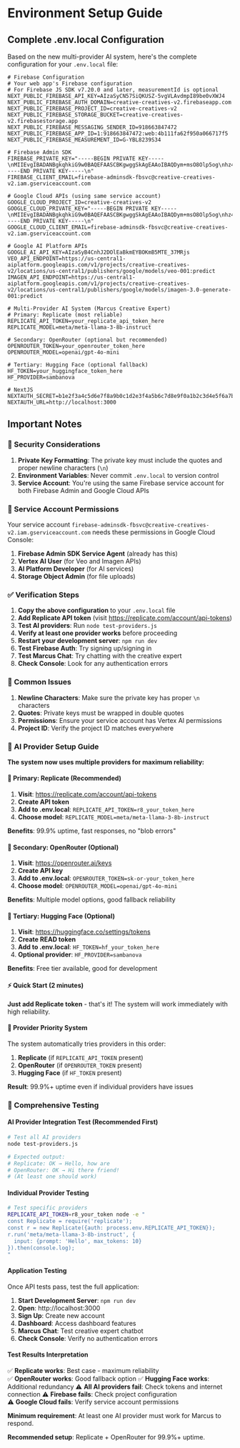 # Environment Setup Guide

## Complete .env.local Configuration

Based on the new multi-provider AI system, here's the complete configuration for your `.env.local` file:

```env
# Firebase Configuration
# Your web app's Firebase configuration
# For Firebase JS SDK v7.20.0 and later, measurementId is optional
NEXT_PUBLIC_FIREBASE_API_KEY=AIzaSyCN57SiQKUSZ-5vgVLAvdmpI89be0vXWJ4
NEXT_PUBLIC_FIREBASE_AUTH_DOMAIN=creative-creatives-v2.firebaseapp.com
NEXT_PUBLIC_FIREBASE_PROJECT_ID=creative-creatives-v2
NEXT_PUBLIC_FIREBASE_STORAGE_BUCKET=creative-creatives-v2.firebasestorage.app
NEXT_PUBLIC_FIREBASE_MESSAGING_SENDER_ID=918663847472
NEXT_PUBLIC_FIREBASE_APP_ID=1:918663847472:web:4b111fa62f950a066717f5
NEXT_PUBLIC_FIREBASE_MEASUREMENT_ID=G-YBL8239S34

# Firebase Admin SDK
FIREBASE_PRIVATE_KEY="-----BEGIN PRIVATE KEY-----\nMIIEvgIBADANBgkqhkiG9w0BAQEFAASCBKgwggSkAgEAAoIBAQDym+msO8Olp5og\nhz4876/KImjmzn7KMNxbqW/5NCDPwDSodpRv24juwJvGdHiErx5RaUJtDKtb1S1E\nld9iyoarjDNb/70SjFtR3GP8+qHZdEiIIjR+eUrIVx92FVQNBlJm2vZjeGdcHvr3\nGv2C1HjlSDzjjMbdSZ+dkpAoD4R4Nd0mPb/W7ATHFK5cRKfz66hHrrByi7JzeHRP\nmLSv5FBmEzt+37XpqdHbuRZuQi2F9W0YWdjpnBsuOeNU2Lc/urh+shHv4854EO7s\n3ZSCEXADM2ilRI2uhrKUJYAPM9nd6c/uzbhGOrQigX8iNypr4SzSUE12WqlsFz4D\nIe6TUTnFAgMBAAECggEAWueh2KfyKMWSwmJ6pyGWiFJ5ZRZ1urQxNWVZMBLgwod+\nE6uO9hTYC8H+/I8Sw4DMhuu+eJb5NGk904em0uEZMflQG0ZJpcQSyasfiiCteYoR\nTXUnn0Y6h7PhdYELY+/8+05LaT0p2YJAPkwONrH/dMYrDoZm027tUIEk4+XgmJu3\naWmapf+PWe9KPIP4/ReooMBx7KxvQADFkT3RcOE3OmuuAkg2pqX5ar/zzgT4oARb\np6q/IJFmKASh4AacfiJ0unepC9T+0IkAomaHxue3O2Z6sYXjCfNWY/1K9c5VqrhO\nzmLAkn+bSr4zg6/z3x0WzbVLbc35roq6jLGhUsh55wKBgQD+xceh506sPgek2b1O\nhDdGhhXuUUie/N8dKLRuKavDiUPf0wbW8r08ZyMEeLMDD7rdxKLRQ0QMUlQxkMzH\nJ34RtRCywDLnCnE3K+IRp0inyRzSmTokePbyBJFb+VIP0rf5w+DoLYOuAswEWrsI\nFgeYPCgfKagkSCDzC08a3RiqdwKBgQDzxyGYmuzrxE4Hlqg2xH019kXuKzl5t4kj\nrGZdy8DsRn5nalWjJyS2A++JUeEuvHY0USlwxYZSUyfQ0JkwvLYygjcpk30QgeL8\n90zFjdaBULVIsv1xE5fZS7s0J4yXehxvFXhMiqhbtCj8OL3k3oVyYmq+HvrSh6LH\nF+jdecTQowKBgQDtC7ZoBKBlkD1qe5EwqcIIYx+qooRwMRWiusnOKgV/pIq7iUw2\n2JmLxuaE9YyRj6QtTRS0oeKBmGRvzatKrYsWDKMhvcRexY97ZuArzrrCKlQf+qNn\nZglWOzvIGJzqzgORZ1gujpKTaFTMxGJ67oxYb7hg7lBcmaPWnzIV65tUlwKBgB/b\nAbTjadpVSK0NLuYZPxNyHylEVLpnFXCn8qiHG6rEe3ggGRi84Ls4QHD9ViO5VOj5\nQiUOasMPQsCywZHw1w46neK89zbVAkh0OIAITOORHF9npF7GZK1sjAYAtQqGVnjd\noV6/L8jr/f8XmxjxSxbrbW9ytOwV9Vt28GMgqmtpAoGBAMGhYnwf6DzMMiyrjpkz\naqCP7sixADAL8e47Ww6O+5pPS1wsXdUi3AmX6ZMfVOOvhmAS+4Zjtpe2T5t+fZz+\nEcpjXFkOZefjRNLxVChMf+ce94uSFLbNjU2ZTQ7Y8mHHL9DETzrugAI0fLseAE4x\n6bqWny/+unLkmBunfFPeCaLv\n-----END PRIVATE KEY-----\n"
FIREBASE_CLIENT_EMAIL=firebase-adminsdk-fbsvc@creative-creatives-v2.iam.gserviceaccount.com

# Google Cloud APIs (using same service account)
GOOGLE_CLOUD_PROJECT_ID=creative-creatives-v2
GOOGLE_CLOUD_PRIVATE_KEY="-----BEGIN PRIVATE KEY-----\nMIIEvgIBADANBgkqhkiG9w0BAQEFAASCBKgwggSkAgEAAoIBAQDym+msO8Olp5og\nhz4876/KImjmzn7KMNxbqW/5NCDPwDSodpRv24juwJvGdHiErx5RaUJtDKtb1S1E\nld9iyoarjDNb/70SjFtR3GP8+qHZdEiIIjR+eUrIVx92FVQNBlJm2vZjeGdcHvr3\nGv2C1HjlSDzjjMbdSZ+dkpAoD4R4Nd0mPb/W7ATHFK5cRKfz66hHrrByi7JzeHRP\nmLSv5FBmEzt+37XpqdHbuRZuQi2F9W0YWdjpnBsuOeNU2Lc/urh+shHv4854EO7s\n3ZSCEXADM2ilRI2uhrKUJYAPM9nd6c/uzbhGOrQigX8iNypr4SzSUE12WqlsFz4D\nIe6TUTnFAgMBAAECggEAWueh2KfyKMWSwmJ6pyGWiFJ5ZRZ1urQxNWVZMBLgwod+\nE6uO9hTYC8H+/I8Sw4DMhuu+eJb5NGk904em0uEZMflQG0ZJpcQSyasfiiCteYoR\nTXUnn0Y6h7PhdYELY+/8+05LaT0p2YJAPkwONrH/dMYrDoZm027tUIEk4+XgmJu3\naWmapf+PWe9KPIP4/ReooMBx7KxvQADFkT3RcOE3OmuuAkg2pqX5ar/zzgT4oARb\np6q/IJFmKASh4AacfiJ0unepC9T+0IkAomaHxue3O2Z6sYXjCfNWY/1K9c5VqrhO\nzmLAkn+bSr4zg6/z3x0WzbVLbc35roq6jLGhUsh55wKBgQD+xceh506sPgek2b1O\nhDdGhhXuUUie/N8dKLRuKavDiUPf0wbW8r08ZyMEeLMDD7rdxKLRQ0QMUlQxkMzH\nJ34RtRCywDLnCnE3K+IRp0inyRzSmTokePbyBJFb+VIP0rf5w+DoLYOuAswEWrsI\nFgeYPCgfKagkSCDzC08a3RiqdwKBgQDzxyGYmuzrxE4Hlqg2xH019kXuKzl5t4kj\nrGZdy8DsRn5nalWjJyS2A++JUeEuvHY0USlwxYZSUyfQ0JkwvLYygjcpk30QgeL8\n90zFjdaBULVIsv1xE5fZS7s0J4yXehxvFXhMiqhbtCj8OL3k3oVyYmq+HvrSh6LH\nF+jdecTQowKBgQDtC7ZoBKBlkD1qe5EwqcIIYx+qooRwMRWiusnOKgV/pIq7iUw2\n2JmLxuaE9YyRj6QtTRS0oeKBmGRvzatKrYsWDKMhvcRexY97ZuArzrrCKlQf+qNn\nZglWOzvIGJzqzgORZ1gujpKTaFTMxGJ67oxYb7hg7lBcmaPWnzIV65tUlwKBgB/b\nAbTjadpVSK0NLuYZPxNyHylEVLpnFXCn8qiHG6rEe3ggGRi84Ls4QHD9ViO5VOj5\nQiUOasMPQsCywZHw1w46neK89zbVAkh0OIAITOORHF9npF7GZK1sjAYAtQqGVnjd\noV6/L8jr/f8XmxjxSxbrbW9ytOwV9Vt28GMgqmtpAoGBAMGhYnwf6DzMMiyrjpkz\naqCP7sixADAL8e47Ww6O+5pPS1wsXdUi3AmX6ZMfVOOvhmAS+4Zjtpe2T5t+fZz+\nEcpjXFkOZefjRNLxVChMf+ce94uSFLbNjU2ZTQ7Y8mHHL9DETzrugAI0fLseAE4x\n6bqWny/+unLkmBunfFPeCaLv\n-----END PRIVATE KEY-----\n"
GOOGLE_CLOUD_CLIENT_EMAIL=firebase-adminsdk-fbsvc@creative-creatives-v2.iam.gserviceaccount.com

# Google AI Platform APIs
GOOGLE_AI_API_KEY=AIzaSyB4CnhJ2DOlEaBkmEYBOKmB5MTE_37MRjs
VEO_API_ENDPOINT=https://us-central1-aiplatform.googleapis.com/v1/projects/creative-creatives-v2/locations/us-central1/publishers/google/models/veo-001:predict
IMAGEN_API_ENDPOINT=https://us-central1-aiplatform.googleapis.com/v1/projects/creative-creatives-v2/locations/us-central1/publishers/google/models/imagen-3.0-generate-001:predict

# Multi-Provider AI System (Marcus Creative Expert)
# Primary: Replicate (most reliable)
REPLICATE_API_TOKEN=your_replicate_api_token_here
REPLICATE_MODEL=meta/meta-llama-3-8b-instruct

# Secondary: OpenRouter (optional but recommended)
OPENROUTER_TOKEN=your_openrouter_token_here
OPENROUTER_MODEL=openai/gpt-4o-mini

# Tertiary: Hugging Face (optional fallback)
HF_TOKEN=your_huggingface_token_here
HF_PROVIDER=sambanova

# NextJS
NEXTAUTH_SECRET=b1e2f3a4c5d6e7f8a9b0c1d2e3f4a5b6c7d8e9f0a1b2c3d4e5f6a7b8c9d0e1f2
NEXTAUTH_URL=http://localhost:3000
```

## Important Notes

### 🔐 Security Considerations
1. **Private Key Formatting**: The private key must include the quotes and proper newline characters (`\n`)
2. **Environment Variables**: Never commit `.env.local` to version control
3. **Service Account**: You're using the same Firebase service account for both Firebase Admin and Google Cloud APIs

### 🔧 Service Account Permissions
Your service account `firebase-adminsdk-fbsvc@creative-creatives-v2.iam.gserviceaccount.com` needs these permissions in Google Cloud Console:

1. **Firebase Admin SDK Service Agent** (already has this)
2. **Vertex AI User** (for Veo and Imagen APIs)
3. **AI Platform Developer** (for AI services)
4. **Storage Object Admin** (for file uploads)

### ✅ Verification Steps

1. **Copy the above configuration** to your `.env.local` file
2. **Add Replicate API token** (visit https://replicate.com/account/api-tokens)
3. **Test AI providers**: Run `node test-providers.js`
4. **Verify at least one provider works** before proceeding
5. **Restart your development server**: `npm run dev`
6. **Test Firebase Auth**: Try signing up/signing in
7. **Test Marcus Chat**: Try chatting with the creative expert
8. **Check Console**: Look for any authentication errors

### 🚨 Common Issues

1. **Newline Characters**: Make sure the private key has proper `\n` characters
2. **Quotes**: Private keys must be wrapped in double quotes
3. **Permissions**: Ensure your service account has Vertex AI permissions
4. **Project ID**: Verify the project ID matches everywhere

### 🚀 AI Provider Setup Guide

**The system now uses multiple providers for maximum reliability:**

#### 🥇 Primary: Replicate (Recommended)
1. **Visit**: https://replicate.com/account/api-tokens
2. **Create API token**
3. **Add to .env.local**: `REPLICATE_API_TOKEN=r8_your_token_here`
4. **Choose model**: `REPLICATE_MODEL=meta/meta-llama-3-8b-instruct`

**Benefits**: 99.9% uptime, fast responses, no "blob errors"

#### 🥈 Secondary: OpenRouter (Optional)
1. **Visit**: https://openrouter.ai/keys
2. **Create API key** 
3. **Add to .env.local**: `OPENROUTER_TOKEN=sk-or-your_token_here`
4. **Choose model**: `OPENROUTER_MODEL=openai/gpt-4o-mini`

**Benefits**: Multiple model options, good fallback reliability

#### 🥉 Tertiary: Hugging Face (Optional)
1. **Visit**: https://huggingface.co/settings/tokens
2. **Create READ token**
3. **Add to .env.local**: `HF_TOKEN=hf_your_token_here`
4. **Optional provider**: `HF_PROVIDER=sambanova`

**Benefits**: Free tier available, good for development

#### ⚡ Quick Start (2 minutes)
**Just add Replicate token** - that's it! The system will work immediately with high reliability.

#### 🔄 Provider Priority System
The system automatically tries providers in this order:
1. **Replicate** (if `REPLICATE_API_TOKEN` present)
2. **OpenRouter** (if `OPENROUTER_TOKEN` present) 
3. **Hugging Face** (if `HF_TOKEN` present)

**Result**: 99.9%+ uptime even if individual providers have issues

### 🧪 Comprehensive Testing

#### AI Provider Integration Test (Recommended First)
```bash
# Test all AI providers
node test-providers.js

# Expected output:
# Replicate: OK → Hello, how are
# OpenRouter: OK → Hi there friend!
# (At least one should work)
```

#### Individual Provider Testing
```bash
# Test specific providers
REPLICATE_API_TOKEN=r8_your_token node -e "
const Replicate = require('replicate');
const r = new Replicate({auth: process.env.REPLICATE_API_TOKEN});
r.run('meta/meta-llama-3-8b-instruct', {
  input: {prompt: 'Hello', max_tokens: 10}
}).then(console.log);
"
```

#### Application Testing
Once API tests pass, test the full application:

1. **Start Development Server**: `npm run dev`
2. **Open**: http://localhost:3000
3. **Sign Up**: Create new account
4. **Dashboard**: Access dashboard features
5. **Marcus Chat**: Test creative expert chatbot
6. **Check Console**: Verify no authentication errors

#### Test Results Interpretation

✅ **Replicate works**: Best case - maximum reliability  
✅ **OpenRouter works**: Good fallback option
✅ **Hugging Face works**: Additional redundancy
⚠️ **All AI providers fail**: Check tokens and internet connection
⚠️ **Firebase fails**: Check project configuration  
⚠️ **Google Cloud fails**: Verify service account permissions

**Minimum requirement**: At least one AI provider must work for Marcus to respond.

**Recommended setup**: Replicate + OpenRouter for 99.9%+ uptime.
